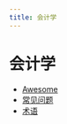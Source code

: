 ```yaml
---
title: 会计学
---
```


# 会计学

- [Awesome](./accounting-awesome.md)
- [常见问题](./accounting-faq.md)
- [术语](./accounting-glossary.md)
